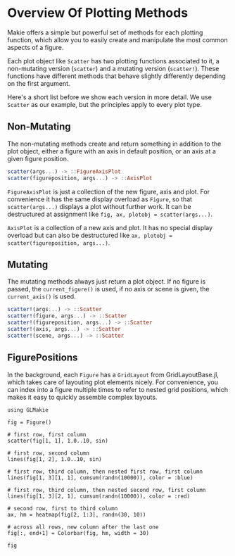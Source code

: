 # Overview Of Plotting Methods

Makie offers a simple but powerful set of methods for each plotting function, which allow you to easily create and manipulate the most common aspects of a figure.

Each plot object like `Scatter` has two plotting functions associated to it, a non-mutating version (`scatter`) and a mutating version (`scatter!`).
These functions have different methods that behave slightly differently depending on the first argument.

Here's a short list before we show each version in more detail.
We use `Scatter` as our example, but the principles apply to every plot type.

## Non-Mutating

The non-mutating methods create and return something in addition to the plot object, either a figure with an axis in default position, or an axis at a given figure position.

```julia
scatter(args...) -> ::FigureAxisPlot
scatter(figureposition, args...) -> ::AxisPlot
```

`FigureAxisPlot` is just a collection of the new figure, axis and plot.
For convenience it has the same display overload as `Figure`, so that `scatter(args...)` displays a plot without further work.
It can be destructured at assignment like `fig, ax, plotobj = scatter(args...)`.

`AxisPlot` is a collection of a new axis and plot.
It has no special display overload but can also be destructured like `ax, plotobj = scatter(figureposition, args...)`.

## Mutating

The mutating methods always just return a plot object.
If no figure is passed, the `current_figure()` is used, if no axis or scene is given, the `current_axis()` is used.

```julia
scatter!(args...) -> ::Scatter
scatter!(figure, args...) -> ::Scatter
scatter!(figureposition, args...) -> ::Scatter
scatter!(axis, args...) -> ::Scatter
scatter!(scene, args...) -> ::Scatter
```

## FigurePositions

In the background, each `Figure` has a `GridLayout` from GridLayoutBase.jl, which takes care of layouting plot elements nicely.
For convenience, you can index into a figure multiple times to refer to nested grid positions, which makes it easy to quickly assemble complex layouts.

```@example
using GLMakie

fig = Figure()

# first row, first column
scatter(fig[1, 1], 1.0..10, sin)

# first row, second column
lines(fig[1, 2], 1.0..10, sin)

# first row, third column, then nested first row, first column
lines(fig[1, 3][1, 1], cumsum(randn(10000)), color = :blue)

# first row, third column, then nested second row, first column
lines(fig[1, 3][2, 1], cumsum(randn(10000)), color = :red)

# second row, first to third column
ax, hm = heatmap(fig[2, 1:3], randn(30, 10))

# across all rows, new column after the last one
fig[:, end+1] = Colorbar(fig, hm, width = 30)

fig
```